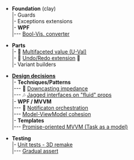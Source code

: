 + **Foundation** (clay)\
|- Guards\
|- Exceptions extensions\
|- **WPF**\
|--- [Bool-Vis. converter](README+/snippets/wpf/bool2viz_improved.md)

+ **Parts**\
|- 💠 [Multifaceted value (U-Val)](README+/PARTS/U-Val)\
|- 🔄 [Undo/Redo extension](README+/PARTS/Rvrs) 🚧\
|- Variant builders

+ [**Design decisions**](README+/decisions)\
|- **Techniques/Patterns**\
|--- 🎢 [Downcasting impedance](README+/decisions/cs-downcast_impedance.md)\
|--- 🎶 [Jagged interfaces on "fluid" props](README+/decisions/cs-jagged_props.md)\
|- **WPF / MVVM**\
|--- 📢 [Notificaton orchestration](README+/decisions/mvvm/mvvm-notification_orchestration.md)\
|--- [Model-ViewModel cohesion](README+/decisions/mvvm/mvvm-vmodel_cohesion.md)\
|- **Templates**\
|--- [Promise-oriented MVVM (Task as a model)](README+/decisions/cs-think_tasks.md)

+ **Testing**\
|- [Unit tests - 3D remake](README+/decisions/testing/test3D)\
|--- [Gradual assert](README+/decisions/testing/test3D/ut-gradual_assert.md)
